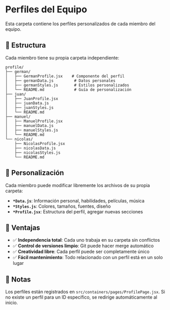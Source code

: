 # Perfiles del Equipo

Esta carpeta contiene los perfiles personalizados de cada miembro del equipo.

## 📁 Estructura

Cada miembro tiene su propia carpeta independiente:

```
profile/
├── german/
│   ├── GermanProfile.jsx    # Componente del perfil
│   ├── germanData.js         # Datos personales
│   ├── germanStyles.js       # Estilos personalizados
│   └── README.md             # Guía de personalización
├── juan/
│   ├── JuanProfile.jsx
│   ├── juanData.js
│   ├── juanStyles.js
│   └── README.md
├── manuel/
│   ├── ManuelProfile.jsx
│   ├── manuelData.js
│   ├── manuelStyles.js
│   └── README.md
└── nicolas/
    ├── NicolasProfile.jsx
    ├── nicolasData.js
    ├── nicolasStyles.js
    └── README.md
```

## 🎨 Personalización

Cada miembro puede modificar libremente los archivos de su propia carpeta:

- **`*Data.js`**: Información personal, habilidades, películas, música
- **`*Styles.js`**: Colores, tamaños, fuentes, diseño
- **`*Profile.jsx`**: Estructura del perfil, agregar nuevas secciones

## 🚀 Ventajas

- ✅ **Independencia total**: Cada uno trabaja en su carpeta sin conflictos
- ✅ **Control de versiones limpio**: Git puede hacer merge automático
- ✅ **Creatividad libre**: Cada perfil puede ser completamente único
- ✅ **Fácil mantenimiento**: Todo relacionado con un perfil está en un solo lugar

## 📝 Notas

Los perfiles están registrados en `src/containers/pages/ProfilePage.jsx`.
Si no existe un perfil para un ID específico, se redirige automáticamente al inicio.
